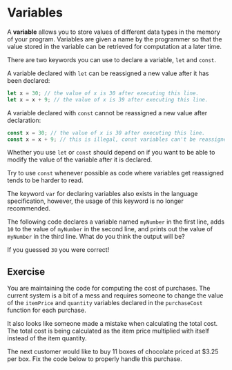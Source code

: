 # Variables

A **variable** allows you to store values of different data types in the 
memory of your program. Variables are given a name by the programmer so that 
the value stored in the variable can be retrieved for computation at a later 
time.

There are two keywords you can use to declare a variable, `let` and `const`. 

A variable declared with `let` can be reassigned a new value after 
it has been declared:
```js
let x = 30; // the value of x is 30 after executing this line.
let x = x + 9; // the value of x is 39 after executing this line.
```

A variable declared with `const` cannot be reassigned a new value after 
declaration:
```js
const x = 30; // the value of x is 30 after executing this line.
const x = x + 9; // this is illegal, const variables can't be reassigned.
```

Whether you use `let` or `const` should depend on if you want to be able to 
modify the value of the variable after it is declared. 

<div class="tip">

Try to use `const` whenever possible as code where variables get reassigned 
tends to be harder to read.

</div>

<div class="note">

The keyword `var` for declaring variables also exists in the language 
specification, however, the usage of this keyword is no longer recommended.

</div>

The following code declares a variable named `myNumber` in the first line, 
adds `10` to the value of `myNumber` in the second line, and prints out the 
value of `myNumber` in the third line. What do you think the output will be?

<div class="editor" source="my-number.js"></div>

If you guessed `30` you were correct!

## Exercise

You are maintaining the code for computing the cost of purchases. 
The current system is a bit of a mess and requires 
someone to change the value of the `itemPrice` and `quantity` variables 
declared in the `purchaseCost` function for each purchase.

It also looks like someone made a mistake when calculating the total cost. 
The total cost is being calculated as the item price multiplied with itself 
instead of the item quantity.

The next customer would like to buy 11 boxes of chocolate priced at $3.25 per 
box. Fix the code below to properly handle this purchase.

<div class="editor" source="exercise.js" tests="tests.js"></div>